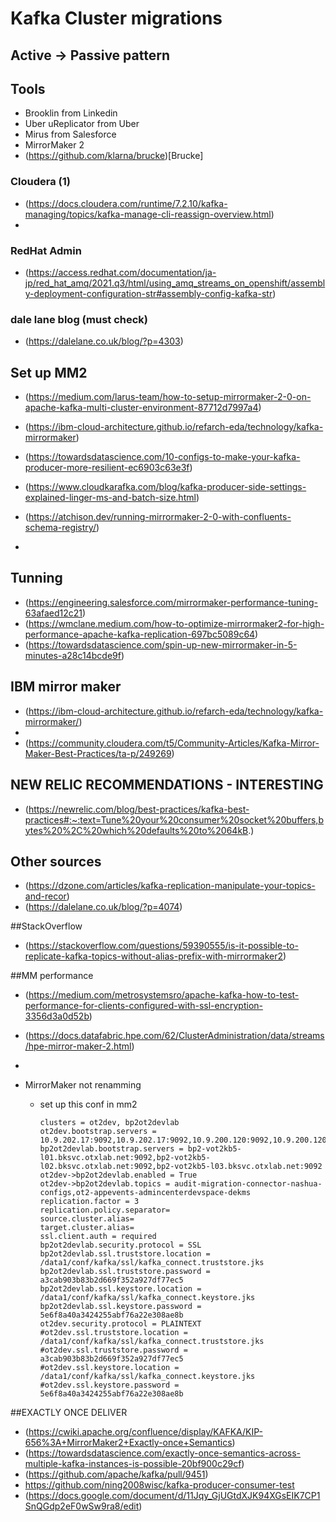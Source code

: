 # Kafka Cluster migrations
## Active -> Passive pattern

## Tools
* Brooklin from Linkedin
* Uber uReplicator from Uber
* Mirus from Salesforce
* MirrorMaker 2
* (https://github.com/klarna/brucke)[Brucke]


### Cloudera (1) 
- (https://docs.cloudera.com/runtime/7.2.10/kafka-managing/topics/kafka-manage-cli-reassign-overview.html)
- 
### RedHat Admin
- (https://access.redhat.com/documentation/ja-jp/red_hat_amq/2021.q3/html/using_amq_streams_on_openshift/assembly-deployment-configuration-str#assembly-config-kafka-str)
  
### dale lane blog (must check)
- (https://dalelane.co.uk/blog/?p=4303)


## Set up MM2
- (https://medium.com/larus-team/how-to-setup-mirrormaker-2-0-on-apache-kafka-multi-cluster-environment-87712d7997a4)
- (https://ibm-cloud-architecture.github.io/refarch-eda/technology/kafka-mirrormaker)
- (https://towardsdatascience.com/10-configs-to-make-your-kafka-producer-more-resilient-ec6903c63e3f)
- (https://www.cloudkarafka.com/blog/kafka-producer-side-settings-explained-linger-ms-and-batch-size.html)
- (https://atchison.dev/running-mirrormaker-2-0-with-confluents-schema-registry/)
  
- 

## Tunning
- (https://engineering.salesforce.com/mirrormaker-performance-tuning-63afaed12c21)
- (https://wmclane.medium.com/how-to-optimize-mirrormaker2-for-high-performance-apache-kafka-replication-697bc5089c64)
- (https://towardsdatascience.com/spin-up-new-mirrormaker-in-5-minutes-a28c14bcde9f)

## IBM mirror maker
- (https://ibm-cloud-architecture.github.io/refarch-eda/technology/kafka-mirrormaker/)
- 
- (https://community.cloudera.com/t5/Community-Articles/Kafka-Mirror-Maker-Best-Practices/ta-p/249269)

## NEW RELIC RECOMMENDATIONS - INTERESTING
- (https://newrelic.com/blog/best-practices/kafka-best-practices#:~:text=Tune%20your%20consumer%20socket%20buffers,bytes%20%2C%20which%20defaults%20to%2064kB.)
  



## Other sources
- (https://dzone.com/articles/kafka-replication-manipulate-your-topics-and-recor)
- (https://dalelane.co.uk/blog/?p=4074)


##StackOverflow
- (https://stackoverflow.com/questions/59390555/is-it-possible-to-replicate-kafka-topics-without-alias-prefix-with-mirrormaker2)


##MM performance
- (https://medium.com/metrosystemsro/apache-kafka-how-to-test-performance-for-clients-configured-with-ssl-encryption-3356d3a0d52b)
- (https://docs.datafabric.hpe.com/62/ClusterAdministration/data/streams/hpe-mirror-maker-2.html)
- 

- MirrorMaker not renamming 
  - set up this conf in mm2
    ```
    clusters = ot2dev, bp2ot2devlab
    ot2dev.bootstrap.servers = 10.9.202.17:9092,10.9.202.17:9092,10.9.200.120:9092,10.9.200.120:9092
    bp2ot2devlab.bootstrap.servers = bp2-vot2kb5-l01.bksvc.otxlab.net:9092,bp2-vot2kb5-l02.bksvc.otxlab.net:9092,bp2-vot2kb5-l03.bksvc.otxlab.net:9092
    ot2dev->bp2ot2devlab.enabled = True
    ot2dev->bp2ot2devlab.topics = audit-migration-connector-nashua-configs,ot2-appevents-admincenterdevspace-dekms
    replication.factor = 3
    replication.policy.separator=
    source.cluster.alias=
    target.cluster.alias=
    ssl.client.auth = required
    bp2ot2devlab.security.protocol = SSL
    bp2ot2devlab.ssl.truststore.location = /data1/conf/kafka/ssl/kafka_connect.truststore.jks
    bp2ot2devlab.ssl.truststore.password = a3cab903b83b2d669f352a927df77ec5
    bp2ot2devlab.ssl.keystore.location = /data1/conf/kafka/ssl/kafka_connect.keystore.jks
    bp2ot2devlab.ssl.keystore.password = 5e6f8a40a3424255abf76a22e308ae8b
    ot2dev.security.protocol = PLAINTEXT
    #ot2dev.ssl.truststore.location = /data1/conf/kafka/ssl/kafka_connect.truststore.jks
    #ot2dev.ssl.truststore.password = a3cab903b83b2d669f352a927df77ec5
    #ot2dev.ssl.keystore.location = /data1/conf/kafka/ssl/kafka_connect.keystore.jks
    #ot2dev.ssl.keystore.password = 5e6f8a40a3424255abf76a22e308ae8b
    ```


##EXACTLY ONCE DELIVER
- (https://cwiki.apache.org/confluence/display/KAFKA/KIP-656%3A+MirrorMaker2+Exactly-once+Semantics)
- (https://towardsdatascience.com/exactly-once-semantics-across-multiple-kafka-instances-is-possible-20bf900c29cf)
- (https://github.com/apache/kafka/pull/9451)
- https://github.com/ning2008wisc/kafka-producer-consumer-test
- (https://docs.google.com/document/d/11Jqy_GjUGtdXJK94XGsEIK7CP1SnQGdp2eF0wSw9ra8/edit)